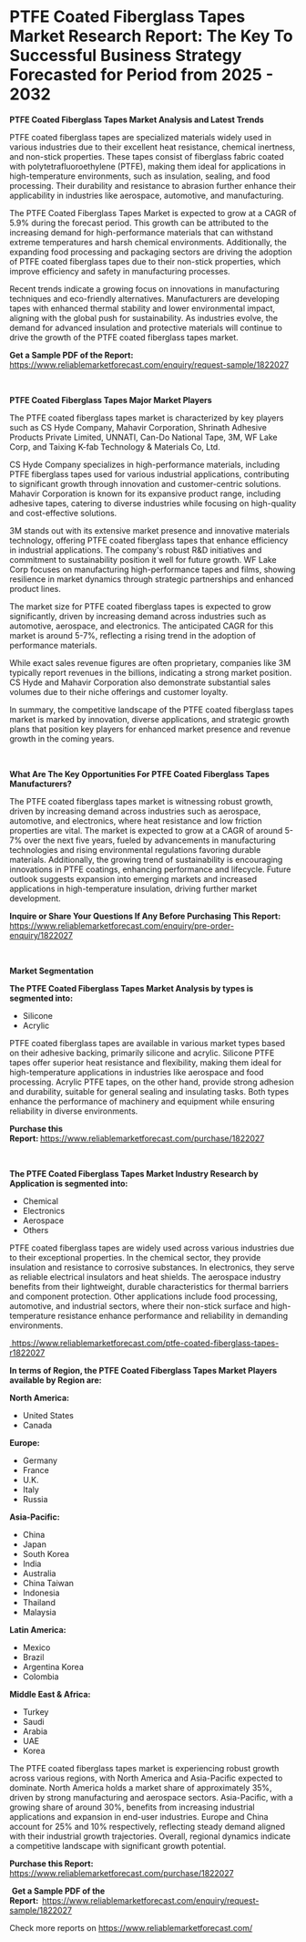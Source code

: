 <p><h1>PTFE Coated Fiberglass Tapes Market Research Report: The Key To Successful Business Strategy Forecasted for Period from 2025 - 2032</h1></p><p><strong>PTFE Coated Fiberglass Tapes Market Analysis and Latest Trends</strong></p>
<p><p>PTFE coated fiberglass tapes are specialized materials widely used in various industries due to their excellent heat resistance, chemical inertness, and non-stick properties. These tapes consist of fiberglass fabric coated with polytetrafluoroethylene (PTFE), making them ideal for applications in high-temperature environments, such as insulation, sealing, and food processing. Their durability and resistance to abrasion further enhance their applicability in industries like aerospace, automotive, and manufacturing.</p><p>The PTFE Coated Fiberglass Tapes Market is expected to grow at a CAGR of 5.9% during the forecast period. This growth can be attributed to the increasing demand for high-performance materials that can withstand extreme temperatures and harsh chemical environments. Additionally, the expanding food processing and packaging sectors are driving the adoption of PTFE coated fiberglass tapes due to their non-stick properties, which improve efficiency and safety in manufacturing processes.</p><p>Recent trends indicate a growing focus on innovations in manufacturing techniques and eco-friendly alternatives. Manufacturers are developing tapes with enhanced thermal stability and lower environmental impact, aligning with the global push for sustainability. As industries evolve, the demand for advanced insulation and protective materials will continue to drive the growth of the PTFE coated fiberglass tapes market.</p></p>
<p><strong>Get a Sample PDF of the Report:&nbsp;</strong> <a href="https://www.reliablemarketforecast.com/enquiry/request-sample/1822027?utm_campaign=2230&utm_medium=2&utm_source=Github&utm_content=ia&utm_term=03022025&utm_id=ptfe-coated-fiberglass-tapes">https://www.reliablemarketforecast.com/enquiry/request-sample/1822027</a></p>
<p>&nbsp;</p>
<p><strong>PTFE Coated Fiberglass Tapes Major Market Players</strong></p>
<p><p>The PTFE coated fiberglass tapes market is characterized by key players such as CS Hyde Company, Mahavir Corporation, Shrinath Adhesive Products Private Limited, UNNATI, Can-Do National Tape, 3M, WF Lake Corp, and Taixing K-fab Technology & Materials Co, Ltd. </p><p>CS Hyde Company specializes in high-performance materials, including PTFE fiberglass tapes used for various industrial applications, contributing to significant growth through innovation and customer-centric solutions. Mahavir Corporation is known for its expansive product range, including adhesive tapes, catering to diverse industries while focusing on high-quality and cost-effective solutions. </p><p>3M stands out with its extensive market presence and innovative materials technology, offering PTFE coated fiberglass tapes that enhance efficiency in industrial applications. The company's robust R&D initiatives and commitment to sustainability position it well for future growth. WF Lake Corp focuses on manufacturing high-performance tapes and films, showing resilience in market dynamics through strategic partnerships and enhanced product lines.</p><p>The market size for PTFE coated fiberglass tapes is expected to grow significantly, driven by increasing demand across industries such as automotive, aerospace, and electronics. The anticipated CAGR for this market is around 5-7%, reflecting a rising trend in the adoption of performance materials.</p><p>While exact sales revenue figures are often proprietary, companies like 3M typically report revenues in the billions, indicating a strong market position. CS Hyde and Mahavir Corporation also demonstrate substantial sales volumes due to their niche offerings and customer loyalty.</p><p>In summary, the competitive landscape of the PTFE coated fiberglass tapes market is marked by innovation, diverse applications, and strategic growth plans that position key players for enhanced market presence and revenue growth in the coming years.</p></p>
<p>&nbsp;</p>
<p><strong>What Are The Key Opportunities For PTFE Coated Fiberglass Tapes Manufacturers?</strong></p>
<p><p>The PTFE coated fiberglass tapes market is witnessing robust growth, driven by increasing demand across industries such as aerospace, automotive, and electronics, where heat resistance and low friction properties are vital. The market is expected to grow at a CAGR of around 5-7% over the next five years, fueled by advancements in manufacturing technologies and rising environmental regulations favoring durable materials. Additionally, the growing trend of sustainability is encouraging innovations in PTFE coatings, enhancing performance and lifecycle. Future outlook suggests expansion into emerging markets and increased applications in high-temperature insulation, driving further market development.</p></p>
<p><strong>Inquire or Share Your Questions If Any Before Purchasing This Report:</strong> <a href="https://www.reliablemarketforecast.com/enquiry/pre-order-enquiry/1822027?utm_campaign=2230&utm_medium=2&utm_source=Github&utm_content=ia&utm_term=03022025&utm_id=ptfe-coated-fiberglass-tapes">https://www.reliablemarketforecast.com/enquiry/pre-order-enquiry/1822027</a></p>
<p>&nbsp;</p>
<p><strong>Market Segmentation</strong></p>
<p><strong>The PTFE Coated Fiberglass Tapes Market Analysis by types is segmented into:</strong></p>
<p><ul><li>Silicone</li><li>Acrylic</li></ul></p>
<p><p>PTFE coated fiberglass tapes are available in various market types based on their adhesive backing, primarily silicone and acrylic. Silicone PTFE tapes offer superior heat resistance and flexibility, making them ideal for high-temperature applications in industries like aerospace and food processing. Acrylic PTFE tapes, on the other hand, provide strong adhesion and durability, suitable for general sealing and insulating tasks. Both types enhance the performance of machinery and equipment while ensuring reliability in diverse environments.</p></p>
<p><strong>Purchase this Report:&nbsp;</strong><a href="https://www.reliablemarketforecast.com/purchase/1822027?utm_campaign=2230&utm_medium=2&utm_source=Github&utm_content=ia&utm_term=03022025&utm_id=ptfe-coated-fiberglass-tapes">https://www.reliablemarketforecast.com/purchase/1822027</a></p>
<p>&nbsp;</p>
<p><strong>The PTFE Coated Fiberglass Tapes Market Industry Research by Application is segmented into:</strong></p>
<p><ul><li>Chemical</li><li>Electronics</li><li>Aerospace</li><li>Others</li></ul></p>
<p><p>PTFE coated fiberglass tapes are widely used across various industries due to their exceptional properties. In the chemical sector, they provide insulation and resistance to corrosive substances. In electronics, they serve as reliable electrical insulators and heat shields. The aerospace industry benefits from their lightweight, durable characteristics for thermal barriers and component protection. Other applications include food processing, automotive, and industrial sectors, where their non-stick surface and high-temperature resistance enhance performance and reliability in demanding environments.</p></p>
<p><a href="https://www.reliablemarketforecast.com/ptfe-coated-fiberglass-tapes-r1822027?utm_campaign=2230&utm_medium=2&utm_source=Github&utm_content=ia&utm_term=03022025&utm_id=ptfe-coated-fiberglass-tapes">&nbsp;https://www.reliablemarketforecast.com/ptfe-coated-fiberglass-tapes-r1822027</a></p>
<p><strong>In terms of Region, the PTFE Coated Fiberglass Tapes Market Players available by Region are:</strong></p>
<p>
    <p> <strong> North America: </strong>
        <ul>
            <li>United States</li>
            <li>Canada</li>
        </ul>
        </p> 
    <p> <strong> Europe: </strong>
        <ul>
            <li>Germany</li>
            <li>France</li>
            <li>U.K.</li>
            <li>Italy</li>
            <li>Russia</li>
        </ul>
        </p> 
    <p> <strong> Asia-Pacific: </strong>
        <ul>
            <li>China</li>
            <li>Japan</li>
            <li>South Korea</li>
            <li>India</li>
            <li>Australia</li>
            <li>China Taiwan</li>
            <li>Indonesia</li>
            <li>Thailand</li>
            <li>Malaysia</li>
        </ul>
        </p> 
    <p> <strong> Latin America: </strong>
        <ul>
            <li>Mexico</li>
            <li>Brazil</li>
            <li>Argentina Korea</li>
            <li>Colombia</li>
        </ul>
        </p> 
    <p> <strong> Middle East & Africa: </strong>
        <ul>
            <li>Turkey</li>
            <li>Saudi</li>
            <li>Arabia</li>
            <li>UAE</li>
            <li>Korea</li>
        </ul>
    </p>
    </p>
<p><p>The PTFE coated fiberglass tapes market is experiencing robust growth across various regions, with North America and Asia-Pacific expected to dominate. North America holds a market share of approximately 35%, driven by strong manufacturing and aerospace sectors. Asia-Pacific, with a growing share of around 30%, benefits from increasing industrial applications and expansion in end-user industries. Europe and China account for 25% and 10% respectively, reflecting steady demand aligned with their industrial growth trajectories. Overall, regional dynamics indicate a competitive landscape with significant growth potential.</p></p>
<p><strong>Purchase this Report: </strong><a href="https://www.reliablemarketforecast.com/purchase/1822027?utm_campaign=2230&utm_medium=2&utm_source=Github&utm_content=ia&utm_term=03022025&utm_id=ptfe-coated-fiberglass-tapes">https://www.reliablemarketforecast.com/purchase/1822027</a></p>
<p>&nbsp;<strong>Get a Sample PDF of the Report:&nbsp;&nbsp;</strong><a href="https://www.reliablemarketforecast.com/enquiry/request-sample/1822027?utm_campaign=2230&utm_medium=2&utm_source=Github&utm_content=ia&utm_term=03022025&utm_id=ptfe-coated-fiberglass-tapes">https://www.reliablemarketforecast.com/enquiry/request-sample/1822027</a></p>
<p><strong></strong></p>
<p>Check more reports on <a href="https://www.reliablemarketforecast.com/?utm_campaign=2230&utm_medium=2&utm_source=Github&utm_content=ia&utm_term=03022025&utm_id=ptfe-coated-fiberglass-tapes">https://www.reliablemarketforecast.com/</a></p>